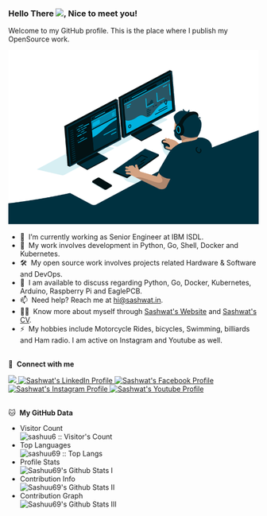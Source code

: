 ### Hello There <img src="https://media.giphy.com/media/hvRJCLFzcasrR4ia7z/giphy.gif" width="25">, Nice to meet you!

Welcome to my GitHub profile. This is the place where I publish my OpenSource work.

<div align="center">
<img alt="GIF" src="assets/coding-freak.gif" width="530" height="350" />
</div>

- 🔭 &nbsp;I’m currently working as Senior Engineer at IBM ISDL.
- 🌱 &nbsp;My work involves development in Python, Go, Shell, Docker and Kubernetes.
- 🛠 &nbsp;My open source work involves projects related Hardware & Software and DevOps.
- 💬 &nbsp;I am available to discuss regarding Python, Go, Docker, Kubernetes, Arduino, Raspberry Pi and EaglePCB.
- 📫 &nbsp;Need help? Reach me at [hi@sashwat.in](mailto:hi@sashwat.in).
- 👨‍💻 &nbsp;Know more about myself through [Sashwat's Website](https://sashwat.in) and [Sashwat's CV](https://sashuu6.github.io/curriculum-vitae/sash-cv.pdf).
- ⚡ &nbsp;My hobbies include Motorcycle Rides, bicycles, Swimming, billiards and Ham radio. I am active on Instagram and Youtube as well.
<br><br>

🔗 &nbsp;**Connect with me**

<a href="mailto:hi@sashwat.in">
    <img src="https://img.shields.io/badge/Gmail-D14836?style=for-the-badge&logo=gmail&logoColor=white"/>
</a>
<a href="https://in.linkedin.com/in/sashwatk">
    <img src="https://img.shields.io/badge/LinkedIn-0077B5?style=for-the-badge&logo=linkedin&logoColor=white" alt="Sashwat's LinkedIn Profile" />
</a>
<a href="https://www.facebook.com/sashuu6">
    <img src="https://img.shields.io/badge/Facebook-1877F2?style=for-the-badge&logo=facebook&logoColor=white" alt="Sashwat's Facebook Profile" />
</a>
<a href="https://www.instagram.com/sashuu6/">
    <img src="https://img.shields.io/badge/Instagram-E4405F?style=for-the-badge&logo=instagram&logoColor=white" alt="Sashwat's Instagram Profile" />
</a>
<a href="https://www.youtube.com/@sashuu69">
    <img src="https://img.shields.io/badge/Youtube-E4405F?style=for-the-badge&logo=youtube&logoColor=white" alt="Sashwat's Youtube Profile" />
</a>
<br><br>

🐱 &nbsp;**My GitHub Data**

- Visitor Count<br>
    <img src="https://profile-counter.glitch.me/{sashuu6}/count.svg" alt="sashuu6 :: Visitor's Count" />
- Top Languages<br>
    <img src="https://github-readme-stats.vercel.app/api/top-langs/?username=sashuu69&langs_count=10&layout=compact" alt="sashuu69 :: Top Langs" />
- Profile Stats<br>
    <img alt="Sashuu69's Github Stats I" src="https://github-readme-stats.vercel.app/api?username=sashuu69&show_icons=true&hide_border=false&count_private=true" />
- Contribution Info<br>
    <img alt="Sashuu69's Github Stats II" src="https://github-readme-streak-stats.herokuapp.com/?user=sashuu69" />
- Contribution Graph<br>
    <img alt="Sashuu69's Github Stats III" src="https://github-readme-activity-graph.vercel.app/graph?username=sashuu69&area=true&bg_color=1000000" />
